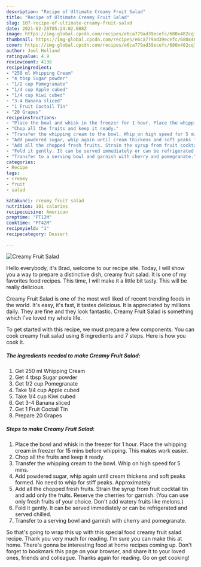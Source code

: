 ```yaml
---
description: "Recipe of Ultimate Creamy Fruit Salad"
title: "Recipe of Ultimate Creamy Fruit Salad"
slug: 107-recipe-of-ultimate-creamy-fruit-salad
date: 2021-02-26T05:24:02.088Z
image: https://img-global.cpcdn.com/recipes/e6ca779ad39ecefc/680x482cq70/creamy-fruit-salad-recipe-main-photo.jpg
thumbnail: https://img-global.cpcdn.com/recipes/e6ca779ad39ecefc/680x482cq70/creamy-fruit-salad-recipe-main-photo.jpg
cover: https://img-global.cpcdn.com/recipes/e6ca779ad39ecefc/680x482cq70/creamy-fruit-salad-recipe-main-photo.jpg
author: Joel Holland
ratingvalue: 4.9
reviewcount: 4138
recipeingredient:
- "250 ml Whipping Cream"
- "4 tbsp Sugar powder"
- "1/2 cup Pomegranate"
- "1/4 cup Apple cubed"
- "1/4 cup Kiwi cubed"
- "3-4 Banana sliced"
- "1 Fruit Coctail Tin"
- "20 Grapes"
recipeinstructions:
- "Place the bowl and whisk in the freezer for 1 hour. Place the whipping cream in freezer for 15 mins before whipping. This makes work easier."
- "Chop all the fruits and keep it ready."
- "Transfer the whipping cream to the bowl. Whip on high speed for 5 mins."
- "Add powdered sugar, whip again until cream thickens and soft peaks formed. No need to whip for stiff peaks. Approximately"
- "Add all the chopped fresh fruits. Strain the syrup from fruit cocktail tin and add only the fruits. Reserve the cherries for garnish. (You can use only fresh fruits of your choice. Don&#39;t add watery fruits like melons.)"
- "Fold it gently. It can be served immediately or can be refrigerated and served chilled."
- "Transfer to a serving bowl and garnish with cherry and pomegranate."
categories:
- Recipe
tags:
- creamy
- fruit
- salad

katakunci: creamy fruit salad 
nutrition: 101 calories
recipecuisine: American
preptime: "PT12M"
cooktime: "PT42M"
recipeyield: "1"
recipecategory: Dessert

---
```



![Creamy Fruit Salad](https://img-global.cpcdn.com/recipes/e6ca779ad39ecefc/680x482cq70/creamy-fruit-salad-recipe-main-photo.jpg)

Hello everybody, it's Brad, welcome to our recipe site. Today, I will show you a way to prepare a distinctive dish, creamy fruit salad. It is one of my favorites food recipes. This time, I will make it a little bit tasty. This will be really delicious.

Creamy Fruit Salad is one of the most well liked of recent trending foods in the world. It's easy, it's fast, it tastes delicious. It is appreciated by millions daily. They are fine and they look fantastic. Creamy Fruit Salad is something which I've loved my whole life.




To get started with this recipe, we must prepare a few components. You can cook creamy fruit salad using 8 ingredients and 7 steps. Here is how you cook it.

<!--inarticleads1-->

##### The ingredients needed to make Creamy Fruit Salad:

1. Get 250 ml Whipping Cream
1. Get 4 tbsp Sugar powder
1. Get 1/2 cup Pomegranate
1. Take 1/4 cup Apple cubed
1. Take 1/4 cup Kiwi cubed
1. Get 3-4 Banana sliced
1. Get 1 Fruit Coctail Tin
1. Prepare 20 Grapes




<!--inarticleads2-->

##### Steps to make Creamy Fruit Salad:

1. Place the bowl and whisk in the freezer for 1 hour. Place the whipping cream in freezer for 15 mins before whipping. This makes work easier.
1. Chop all the fruits and keep it ready.
1. Transfer the whipping cream to the bowl. Whip on high speed for 5 mins.
1. Add powdered sugar, whip again until cream thickens and soft peaks formed. No need to whip for stiff peaks. Approximately
1. Add all the chopped fresh fruits. Strain the syrup from fruit cocktail tin and add only the fruits. Reserve the cherries for garnish. (You can use only fresh fruits of your choice. Don&#39;t add watery fruits like melons.)
1. Fold it gently. It can be served immediately or can be refrigerated and served chilled.
1. Transfer to a serving bowl and garnish with cherry and pomegranate.




So that's going to wrap this up with this special food creamy fruit salad recipe. Thank you very much for reading. I'm sure you can make this at home. There's gonna be interesting food at home recipes coming up. Don't forget to bookmark this page on your browser, and share it to your loved ones, friends and colleague. Thanks again for reading. Go on get cooking!
